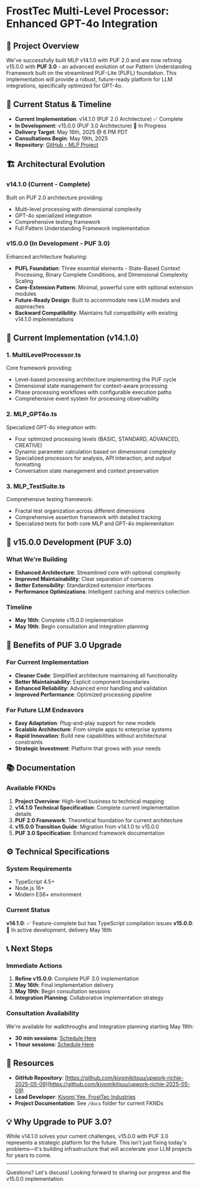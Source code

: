 # FrostTec Multi-Level Processor: Enhanced GPT-4o Integration

## 🚀 Project Overview

We've successfully built MLP v14.1.0 with PUF 2.0 and are now refining v15.0.0 with **PUF 3.0** - an advanced evolution of our Pattern Understanding Framework built on the streamlined PUF-Lite (PUFL) foundation. This implementation will provide a robust, future-ready platform for LLM integrations, specifically optimized for GPT-4o.

## 📅 Current Status & Timeline

- **Current Implementation**: v14.1.0 (PUF 2.0 Architecture) ✅ Complete
- **In Development**: v15.0.0 (PUF 3.0 Architecture) 🚧 In Progress
- **Delivery Target**: May 16th, 2025 @ 6 PM PDT
- **Consultations Begin**: May 19th, 2025
- **Repository**: [GitHub - MLP Project](https://github.com/kiyomikitsuu/upwork-richie-2025-05-09)

## 🏗️ Architectural Evolution

### v14.1.0 (Current - Complete)
Built on PUF 2.0 architecture providing:
- Multi-level processing with dimensional complexity
- GPT-4o specialized integration
- Comprehensive testing framework
- Full Pattern Understanding Framework implementation

### v15.0.0 (In Development - PUF 3.0)
Enhanced architecture featuring:
- **PUFL Foundation**: Three essential elements - State-Based Context Processing, Binary Complete Conditions, and Dimensional Complexity Scaling
- **Core-Extension Pattern**: Minimal, powerful core with optional extension modules
- **Future-Ready Design**: Built to accommodate new LLM models and approaches
- **Backward Compatibility**: Maintains full compatibility with existing v14.1.0 implementations

## 📁 Current Implementation (v14.1.0)

### 1. MultiLevelProcessor.ts
Core framework providing:
- Level-based processing architecture implementing the PUF cycle
- Dimensional state management for context-aware processing
- Phase processing workflows with configurable execution paths
- Comprehensive event system for processing observability

### 2. MLP_GPT4o.ts
Specialized GPT-4o integration with:
- Four optimized processing levels (BASIC, STANDARD, ADVANCED, CREATIVE)
- Dynamic parameter calculation based on dimensional complexity
- Specialized processors for analysis, API interaction, and output formatting
- Conversation state management and context preservation

### 3. MLP_TestSuite.ts
Comprehensive testing framework:
- Fractal test organization across different dimensions
- Comprehensive assertion framework with detailed tracking
- Specialized tests for both core MLP and GPT-4o implementation

## 🚧 v15.0.0 Development (PUF 3.0)

### What We're Building
- **Enhanced Architecture**: Streamlined core with optional complexity
- **Improved Maintainability**: Clear separation of concerns
- **Better Extensibility**: Standardized extension interfaces
- **Performance Optimizations**: Intelligent caching and metrics collection

### Timeline
- **May 16th**: Complete v15.0.0 implementation
- **May 19th**: Begin consultation and integration planning

## 🎯 Benefits of PUF 3.0 Upgrade

### For Current Implementation
- **Cleaner Code**: Simplified architecture maintaining all functionality
- **Better Maintainability**: Explicit component boundaries
- **Enhanced Reliability**: Advanced error handling and validation
- **Improved Performance**: Optimized processing pipeline

### For Future LLM Endeavors
- **Easy Adaptation**: Plug-and-play support for new models
- **Scalable Architecture**: From simple apps to enterprise systems
- **Rapid Innovation**: Build new capabilities without architectural constraints
- **Strategic Investment**: Platform that grows with your needs

## 📚 Documentation

### Available FKNDs
1. **Project Overview**: High-level business to technical mapping
2. **v14.1.0 Technical Specification**: Complete current implementation details
3. **PUF 2.0 Framework**: Theoretical foundation for current architecture
4. **v15.0.0 Transition Guide**: Migration from v14.1.0 to v15.0.0
5. **PUF 3.0 Specification**: Enhanced framework documentation

## ⚙️ Technical Specifications

### System Requirements
- TypeScript 4.5+
- Node.js 16+
- Modern ES6+ environment

### Current Status
**v14.1.0**: ✅ Feature-complete but has TypeScript compilation issues
**v15.0.0**: 🚧 In active development, delivery May 16th

## 📞 Next Steps

### Immediate Actions
1. **Refine v15.0.0**: Complete PUF 3.0 implementation
2. **May 16th**: Final implementation delivery
3. **May 19th**: Begin consultation sessions
4. **Integration Planning**: Collaborative implementation strategy

### Consultation Availability
We're available for walkthroughs and integration planning starting May 19th:
- **30 min sessions**: [Schedule Here](https://calendly.com/kiyomi-yee/30min)
- **1 hour sessions**: [Schedule Here](https://calendly.com/kiyomi-yee/1hr)

## 🔗 Resources

- **GitHub Repository**: [https://github.com/kiyomikitsuu/upwork-richie-2025-05-09](https://github.com/kiyomikitsuu/upwork-richie-2025-05-09)
- **Lead Developer**: [Kiyomi Yee, FrostTec Industries](https://www.linkedin.com/in/kiyomi-yee-884b18335/)
- **Project Documentation**: See `/docs` folder for current FKNDs

## 💡 Why Upgrade to PUF 3.0?

While v14.1.0 solves your current challenges, v15.0.0 with PUF 3.0 represents a strategic platform for the future. This isn't just fixing today's problems—it's building infrastructure that will accelerate your LLM projects for years to come.

---

Questions? Let's discuss! Looking forward to sharing our progress and the v15.0.0 implementation.
